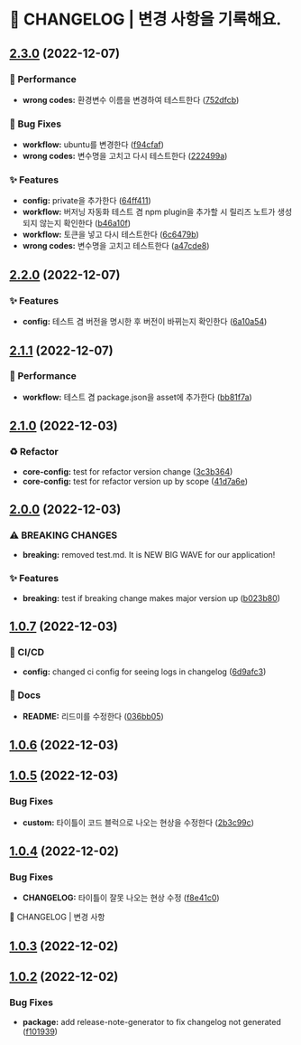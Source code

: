 # 🚦 CHANGELOG | 변경 사항을 기록해요.

## [2.3.0](https://github.com/JengYoung/semantic-release-test/compare/v2.2.0...v2.3.0) (2022-12-07)


### 🌈 Performance

* **wrong codes:** 환경변수 이름을 변경하여 테스트한다 ([752dfcb](https://github.com/JengYoung/semantic-release-test/commit/752dfcb9b8511f6ae3edee7ec410f2fb982341f1))


### 🐛 Bug Fixes

* **workflow:** ubuntu를 변경한다 ([f94cfaf](https://github.com/JengYoung/semantic-release-test/commit/f94cfaf772867934dc9ee17b9321f6553b33b81d))
* **wrong codes:** 변수명을 고치고 다시 테스트한다 ([222499a](https://github.com/JengYoung/semantic-release-test/commit/222499a1a67fdb5565320c4fb3ca60aebb6ae73f))


### ✨ Features

* **config:** private을 추가한다 ([64ff411](https://github.com/JengYoung/semantic-release-test/commit/64ff41160d69bd8b9e61684d801de1566899054f))
* **workflow:** 버저닝 자동화 테스트 겸 npm plugin을 추가할 시 릴리즈 노트가 생성되지 않는지 확인한다 ([b46a10f](https://github.com/JengYoung/semantic-release-test/commit/b46a10ffeb271c3bd1bbe3600bc143230ddf1ecc))
* **workflow:** 토큰을 넣고 다시 테스트한다 ([6c6479b](https://github.com/JengYoung/semantic-release-test/commit/6c6479bf4512a9e3b2333b6e07a793cb56b1bd80))
* **wrong codes:** 변수명을 고치고 테스트한다 ([a47cde8](https://github.com/JengYoung/semantic-release-test/commit/a47cde8d79438444e73fce3804f62733b900eccf))

## [2.2.0](https://github.com/JengYoung/semantic-release-test/compare/v2.1.1...v2.2.0) (2022-12-07)


### ✨ Features

* **config:** 테스트 겸 버전을 명시한 후 버전이 바뀌는지 확인한다 ([6a10a54](https://github.com/JengYoung/semantic-release-test/commit/6a10a54c5f8f019eefd9a0e5be9424ba98d170c7))

## [2.1.1](https://github.com/JengYoung/semantic-release-test/compare/v2.1.0...v2.1.1) (2022-12-07)


### 🌈 Performance

* **workflow:** 테스트 겸 package.json을 asset에 추가한다 ([bb81f7a](https://github.com/JengYoung/semantic-release-test/commit/bb81f7aa25a44aacfbe136979e96f8f530953374))

## [2.1.0](https://github.com/JengYoung/semantic-release-test/compare/v2.0.0...v2.1.0) (2022-12-03)


### ♻️ Refactor

* **core-config:** test for refactor version change ([3c3b364](https://github.com/JengYoung/semantic-release-test/commit/3c3b364d9555bd58d1938354f91e7d9baf9a1073))
* **core-config:** test for refactor version up by scope ([41d7a6e](https://github.com/JengYoung/semantic-release-test/commit/41d7a6e27aec8fffd8b73d9743cdcf0b8932d81b))

## [2.0.0](https://github.com/JengYoung/semantic-release-test/compare/v1.0.7...v2.0.0) (2022-12-03)


### ⚠ BREAKING CHANGES

* **breaking:** removed test.md. It is NEW BIG WAVE for our application!

### ✨ Features

* **breaking:** test if breaking change makes major version up ([b023b80](https://github.com/JengYoung/semantic-release-test/commit/b023b809cf26048b06535d934b2b98d090ee2e13))

## [1.0.7](https://github.com/JengYoung/semantic-release-test/compare/v1.0.6...v1.0.7) (2022-12-03)


### 💫 CI/CD

* **config:** changed ci config for seeing logs in changelog ([6d9afc3](https://github.com/JengYoung/semantic-release-test/commit/6d9afc35ea217c11721d2edd40df94359db289f6))


### 📝 Docs

* **README:** 리드미를 수정한다 ([036bb05](https://github.com/JengYoung/semantic-release-test/commit/036bb0558e6789adcf4335ed769842cc531d8139))

## [1.0.6](https://github.com/JengYoung/semantic-release-test/compare/v1.0.5...v1.0.6) (2022-12-03)

## [1.0.5](https://github.com/JengYoung/semantic-release-test/compare/v1.0.4...v1.0.5) (2022-12-03)


### Bug Fixes

* **custom:** 타이틀이 코드 블럭으로 나오는 현상을 수정한다 ([2b3c99c](https://github.com/JengYoung/semantic-release-test/commit/2b3c99c8fb5352ccc9180516b118086202d22a0c))

## [1.0.4](https://github.com/JengYoung/semantic-release-test/compare/v1.0.3...v1.0.4) (2022-12-02)


### Bug Fixes

* **CHANGELOG:** 타이틀이 잘못 나오는 현상 수정 ([f8e41c0](https://github.com/JengYoung/semantic-release-test/commit/f8e41c08336afaee4896b9e159ed5e36fe7b936e))

🚦 CHANGELOG | 변경 사항

## [1.0.3](https://github.com/JengYoung/semantic-release-test/compare/v1.0.2...v1.0.3) (2022-12-02)

## [1.0.2](https://github.com/JengYoung/semantic-release-test/compare/v1.0.1...v1.0.2) (2022-12-02)


### Bug Fixes

* **package:** add release-note-generator to fix changelog not generated ([f101939](https://github.com/JengYoung/semantic-release-test/commit/f1019394ea91aa55ecdb56ba3a13b6739e9e448a))
